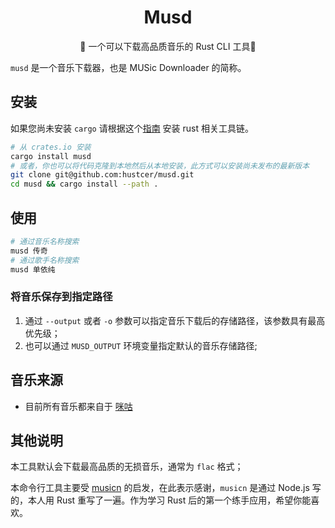<div align="center">

# Musd

🎵 一个可以下载高品质音乐的 Rust CLI 工具🎵

</div>

`musd` 是一个音乐下载器，也是 MUSic Downloader 的简称。

## 安装

如果您尚未安装 `cargo` 请根据这个[指南](https://www.rust-lang.org/tools/install) 安装 rust 相关工具链。

```bash
# 从 crates.io 安装
cargo install musd
# 或者，你也可以将代码克隆到本地然后从本地安装，此方式可以安装尚未发布的最新版本
git clone git@github.com:hustcer/musd.git
cd musd && cargo install --path .
```

## 使用

```bash
# 通过音乐名称搜索
musd 传奇
# 通过歌手名称搜索
musd 单依纯
```

### 将音乐保存到指定路径

1. 通过 `--output` 或者 `-o` 参数可以指定音乐下载后的存储路径，该参数具有最高优先级；
2. 也可以通过 `MUSD_OUTPUT` 环境变量指定默认的音乐存储路径;

## 音乐来源

- 目前所有音乐都来自于 [咪咕](https://music.migu.cn/)

## 其他说明

本工具默认会下载最高品质的无损音乐，通常为 `flac` 格式；

本命令行工具主要受 [musicn](https://github.com/zonemeen/musicn) 的启发，在此表示感谢，`musicn` 是通过 Node.js 写的，本人用 Rust 重写了一遍。作为学习 Rust 后的第一个练手应用，希望你能喜欢。

